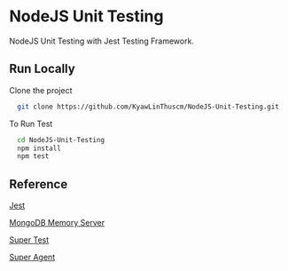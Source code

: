 
# NodeJS Unit Testing

NodeJS Unit Testing with Jest Testing Framework.

## Run Locally

Clone the project

```bash
  git clone https://github.com/KyawLinThuscm/NodeJS-Unit-Testing.git
```

To Run Test

```bash
  cd NodeJS-Unit-Testing
  npm install
  npm test
```



## Reference

[Jest](https://jestjs.io/)

[MongoDB Memory Server](https://github.com/nodkz/mongodb-memory-server)

[Super Test](https://www.npmjs.com/package/supertest)

[Super Agent](https://visionmedia.github.io/superagent/#get-requests)

